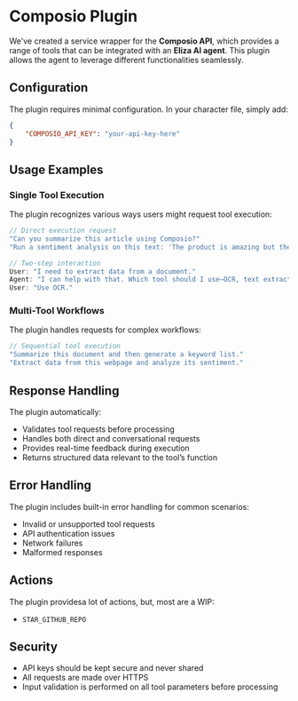 # Composio Plugin

We've created a service wrapper for the **Composio API**, which provides a range of tools that can be integrated with an **Eliza AI agent**. This plugin allows the agent to leverage different functionalities seamlessly.


## Configuration

The plugin requires minimal configuration. In your character file, simply add:

```json
{
    "COMPOSIO_API_KEY": "your-api-key-here"
}
```

## Usage Examples

### Single Tool Execution

The plugin recognizes various ways users might request tool execution:

```typescript
// Direct execution request
"Can you summarize this article using Composio?"
"Run a sentiment analysis on this text: 'The product is amazing but the service was slow.'"

// Two-step interaction
User: "I need to extract data from a document."
Agent: "I can help with that. Which tool should I use—OCR, text extraction, or something else?"
User: "Use OCR."
```

### Multi-Tool Workflows

The plugin handles requests for complex workflows:

```typescript
// Sequential tool execution
"Summarize this document and then generate a keyword list."
"Extract data from this webpage and analyze its sentiment."
```

## Response Handling

The plugin automatically:
- Validates tool requests before processing
- Handles both direct and conversational requests
- Provides real-time feedback during execution
- Returns structured data relevant to the tool’s function

## Error Handling

The plugin includes built-in error handling for common scenarios:
- Invalid or unsupported tool requests
- API authentication issues
- Network failures
- Malformed responses

## Actions

The plugin providesa lot of actions, but, most are a WIP:
- `STAR_GITHUB_REPO`

## Security

- API keys should be kept secure and never shared
- All requests are made over HTTPS
- Input validation is performed on all tool parameters before processing